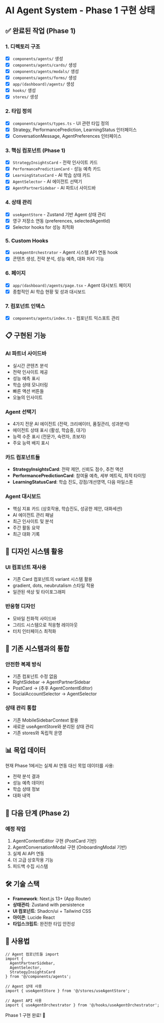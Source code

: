 # AI Agent System - Phase 1 구현 상태

## ✅ 완료된 작업 (Phase 1)

### 1. 디렉토리 구조
- [x] `components/agents/` 생성
- [x] `components/agents/cards/` 생성  
- [x] `components/agents/modals/` 생성
- [x] `components/agents/forms/` 생성
- [x] `app/(dashboard)/agents/` 생성
- [x] `hooks/` 생성
- [x] `stores/` 생성

### 2. 타입 정의
- [x] `components/agents/types.ts` - UI 관련 타입 정의
- [x] Strategy, PerformancePrediction, LearningStatus 인터페이스
- [x] ConversationMessage, AgentPreferences 인터페이스

### 3. 핵심 컴포넌트 (Phase 1)
- [x] `StrategyInsightsCard` - 전략 인사이트 카드
- [x] `PerformancePredictionCard` - 성능 예측 카드
- [x] `LearningStatusCard` - AI 학습 상태 카드
- [x] `AgentSelector` - AI 에이전트 선택기
- [x] `AgentPartnerSidebar` - AI 파트너 사이드바

### 4. 상태 관리
- [x] `useAgentStore` - Zustand 기반 Agent 상태 관리
- [x] 영구 저장소 연동 (preferences, selectedAgentId)
- [x] Selector hooks for 성능 최적화

### 5. Custom Hooks
- [x] `useAgentOrchestrator` - Agent 시스템 API 연동 hook
- [x] 콘텐츠 생성, 전략 분석, 성능 예측, 대화 처리 기능

### 6. 페이지
- [x] `app/(dashboard)/agents/page.tsx` - Agent 대시보드 페이지
- [x] 종합적인 AI 학습 현황 및 성과 대시보드

### 7. 컴포넌트 인덱스
- [x] `components/agents/index.ts` - 컴포넌트 익스포트 관리

## 📋 구현된 기능

### AI 파트너 사이드바
- 실시간 콘텐츠 분석
- 전략 인사이트 제공
- 성능 예측 표시
- 학습 상태 모니터링
- 빠른 액션 버튼들
- 오늘의 인사이트

### Agent 선택기
- 4가지 전문 AI 에이전트 (전략, 크리에이터, 품질관리, 성과분석)
- 에이전트 상태 표시 (활성, 학습중, 대기)
- 능력 수준 표시 (전문가, 숙련자, 초보자)
- 주요 능력 배지 표시

### 카드 컴포넌트들
- **StrategyInsightsCard**: 전략 제안, 신뢰도 점수, 추천 액션
- **PerformancePredictionCard**: 참여율 예측, 세부 메트릭, 최적 타이밍
- **LearningStatusCard**: 학습 진도, 강점/개선영역, 다음 마일스톤

### Agent 대시보드
- 핵심 지표 카드 (상호작용, 학습진도, 성공한 제안, 대화세션)
- AI 에이전트 관리 패널
- 최근 인사이트 및 분석
- 주간 활동 요약
- 최근 대화 기록

## 🎨 디자인 시스템 활용

### UI 컴포넌트 재사용
- 기존 Card 컴포넌트의 variant 시스템 활용
- gradient, dots, neubrutalism 스타일 적용
- 일관된 색상 및 타이포그래피

### 반응형 디자인
- 모바일 친화적 사이드바
- 그리드 시스템으로 적응형 레이아웃
- 터치 인터페이스 최적화

## 🔗 기존 시스템과의 통합

### 안전한 복제 방식
- 기존 컴포넌트 수정 없음
- RightSidebar → AgentPartnerSidebar
- PostCard → (추후 AgentContentEditor)
- SocialAccountSelector → AgentSelector

### 상태 관리 통합
- 기존 MobileSidebarContext 활용
- 새로운 useAgentStore와 분리된 상태 관리
- 기존 stores와 독립적 운영

## 📊 목업 데이터

현재 Phase 1에서는 실제 AI 연동 대신 목업 데이터를 사용:
- 전략 분석 결과
- 성능 예측 데이터
- 학습 상태 정보
- 대화 내역

## 🚀 다음 단계 (Phase 2)

### 예정 작업
1. AgentContentEditor 구현 (PostCard 기반)
2. AgentConversationModal 구현 (OnboardingModal 기반)
3. 실제 AI API 연동
4. 더 고급 상호작용 기능
5. 피드백 수집 시스템

## 🛠 기술 스택

- **Framework**: Next.js 13+ (App Router)
- **상태관리**: Zustand with persistence
- **UI 컴포넌트**: Shadcn/ui + Tailwind CSS
- **아이콘**: Lucide React
- **타입스크립트**: 완전한 타입 안전성

## 📝 사용법

```tsx
// Agent 컴포넌트들 import
import { 
  AgentPartnerSidebar, 
  AgentSelector, 
  StrategyInsightsCard 
} from '@/components/agents';

// Agent 상태 사용
import { useAgentStore } from '@/stores/useAgentStore';

// Agent API 사용
import { useAgentOrchestrator } from '@/hooks/useAgentOrchestrator';
```

Phase 1 구현 완료! 🎉 